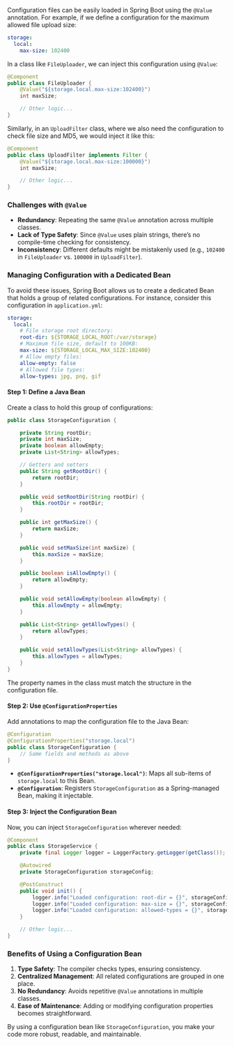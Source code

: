 
Configuration files can be easily loaded in Spring Boot using the `@Value` annotation. For example, if we define a configuration for the maximum allowed file upload size:

```yaml
storage:
  local:
    max-size: 102400
```

In a class like `FileUploader`, we can inject this configuration using `@Value`:

```java
@Component
public class FileUploader {
    @Value("${storage.local.max-size:102400}")
    int maxSize;

    // Other logic...
}
```

Similarly, in an `UploadFilter` class, where we also need the configuration to check file size and MD5, we would inject it like this:

```java
@Component
public class UploadFilter implements Filter {
    @Value("${storage.local.max-size:100000}")
    int maxSize;

    // Other logic...
}
```

### Challenges with `@Value`

- **Redundancy**: Repeating the same `@Value` annotation across multiple classes.
- **Lack of Type Safety**: Since `@Value` uses plain strings, there’s no compile-time checking for consistency.
- **Inconsistency**: Different defaults might be mistakenly used (e.g., `102400` in `FileUploader` vs. `100000` in `UploadFilter`).

### Managing Configuration with a Dedicated Bean

To avoid these issues, Spring Boot allows us to create a dedicated Bean that holds a group of related configurations. For instance, consider this configuration in `application.yml`:

```yaml
storage:
  local:
    # File storage root directory:
    root-dir: ${STORAGE_LOCAL_ROOT:/var/storage}
    # Maximum file size, default to 100KB:
    max-size: ${STORAGE_LOCAL_MAX_SIZE:102400}
    # Allow empty files:
    allow-empty: false
    # Allowed file types:
    allow-types: jpg, png, gif
```

#### Step 1: Define a Java Bean

Create a class to hold this group of configurations:

```java
public class StorageConfiguration {

    private String rootDir;
    private int maxSize;
    private boolean allowEmpty;
    private List<String> allowTypes;

    // Getters and setters
    public String getRootDir() {
        return rootDir;
    }

    public void setRootDir(String rootDir) {
        this.rootDir = rootDir;
    }

    public int getMaxSize() {
        return maxSize;
    }

    public void setMaxSize(int maxSize) {
        this.maxSize = maxSize;
    }

    public boolean isAllowEmpty() {
        return allowEmpty;
    }

    public void setAllowEmpty(boolean allowEmpty) {
        this.allowEmpty = allowEmpty;
    }

    public List<String> getAllowTypes() {
        return allowTypes;
    }

    public void setAllowTypes(List<String> allowTypes) {
        this.allowTypes = allowTypes;
    }
}
```

The property names in the class must match the structure in the configuration file.

#### Step 2: Use `@ConfigurationProperties`

Add annotations to map the configuration file to the Java Bean:

```java
@Configuration
@ConfigurationProperties("storage.local")
public class StorageConfiguration {
    // Same fields and methods as above
}
```

- **`@ConfigurationProperties("storage.local")`**: Maps all sub-items of `storage.local` to this Bean.
- **`@Configuration`**: Registers `StorageConfiguration` as a Spring-managed Bean, making it injectable.

#### Step 3: Inject the Configuration Bean

Now, you can inject `StorageConfiguration` wherever needed:

```java
@Component
public class StorageService {
    private final Logger logger = LoggerFactory.getLogger(getClass());

    @Autowired
    private StorageConfiguration storageConfig;

    @PostConstruct
    public void init() {
        logger.info("Loaded configuration: root-dir = {}", storageConfig.getRootDir());
        logger.info("Loaded configuration: max-size = {}", storageConfig.getMaxSize());
        logger.info("Loaded configuration: allowed-types = {}", storageConfig.getAllowTypes());
    }

    // Other logic...
}
```

### Benefits of Using a Configuration Bean

1. **Type Safety**: The compiler checks types, ensuring consistency.
2. **Centralized Management**: All related configurations are grouped in one place.
3. **No Redundancy**: Avoids repetitive `@Value` annotations in multiple classes.
4. **Ease of Maintenance**: Adding or modifying configuration properties becomes straightforward.

By using a configuration bean like `StorageConfiguration`, you make your code more robust, readable, and maintainable.